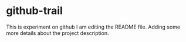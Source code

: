 # github-trail
This is experiment on github
I am editing the README file. Adding some more details about the project description.
